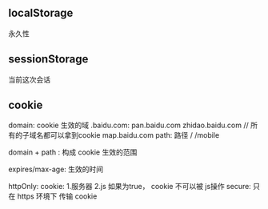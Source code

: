 ## localStorage
永久性

## sessionStorage
当前这次会话


## cookie
domain: cookie 生效的域
.baidu.com: pan.baidu.com zhidao.baidu.com  // 所有的子域名都可以拿到cookie
map.baidu.com
path: 路径
/
/mobile

domain + path : 构成 cookie 生效的范围

expires/max-age: 生效的时间

httpOnly:
cookie: 1.服务器 2.js 如果为true， cookie 不可以被 js操作
secure: 只在 https 环境下 传输 cookie